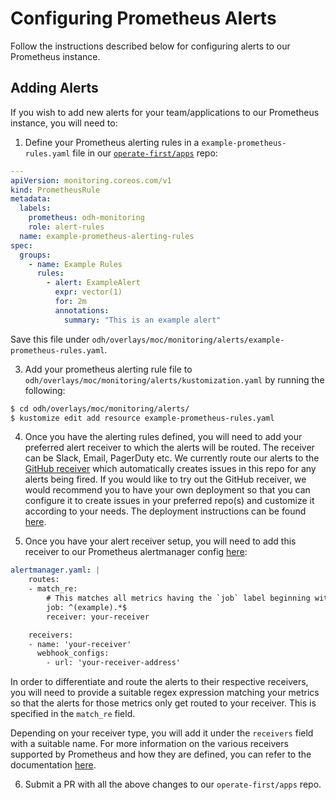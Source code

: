 # Configuring Prometheus Alerts

Follow the instructions described below for configuring alerts to our Prometheus instance.

## Adding Alerts

If you wish to add new alerts for your team/applications to our Prometheus instance, you will need to:

1. Define your Prometheus alerting rules in a `example-prometheus-rules.yaml` file in our [`operate-first/apps`](https://github.com/operate-first/apps/) repo:

```yaml
---
apiVersion: monitoring.coreos.com/v1
kind: PrometheusRule
metadata:
  labels:
    prometheus: odh-monitoring
    role: alert-rules
  name: example-prometheus-alerting-rules
spec:
  groups:
    - name: Example Rules
      rules:
        - alert: ExampleAlert
          expr: vector(1)
          for: 2m
          annotations:
            summary: "This is an example alert"
```
Save this file under `odh/overlays/moc/monitoring/alerts/example-prometheus-rules.yaml`.

3. Add your prometheus alerting rule file to `odh/overlays/moc/monitoring/alerts/kustomization.yaml` by running the following:

````bash
$ cd odh/overlays/moc/monitoring/alerts/
$ kustomize edit add resource example-prometheus-rules.yaml
````

4. Once you have the alerting rules defined, you will need to add your preferred alert receiver to which the alerts will be routed. The receiver can be Slack, Email, PagerDuty etc. We currently route our alerts to the [GitHub receiver](https://github.com/m-lab/alertmanager-github-receiver) which automatically creates issues in this repo for any alerts being fired. If you would like to try out the GitHub receiver, we would recommend you to have your own deployment so that you can configure it to create issues in your preferred repo(s) and customize it according to your needs. The deployment instructions can be found [here](https://github.com/operate-first/SRE/blob/master/incident-management/github-receiver-setup.md).

5. Once you have your alert receiver setup, you will need to add this receiver to our Prometheus alertmanager config [here](https://github.com/operate-first/apps/blob/master/odh/base/monitoring/alertmanager-config.yaml):

```yaml
alertmanager.yaml: |
    routes:
    - match_re:
        # This matches all metrics having the `job` label beginning with the string `example`
        job: ^(example).*$
        receiver: your-receiver

    receivers:
    - name: 'your-receiver'
      webhook_configs:
        - url: 'your-receiver-address'
```

In order to differentiate and route the alerts to their respective receivers, you will need to provide a suitable regex expression matching your metrics so that the alerts for those metrics only get routed to your receiver. This is specified in the `match_re` field.

Depending on your receiver type, you will add it under the `receivers` field with a suitable name. For more information on the various receivers supported by Prometheus and how they are defined, you can refer to the documentation [here](https://prometheus.io/docs/alerting/latest/configuration/#receiver).

6. Submit a PR with all the above changes to our `operate-first/apps` repo.
